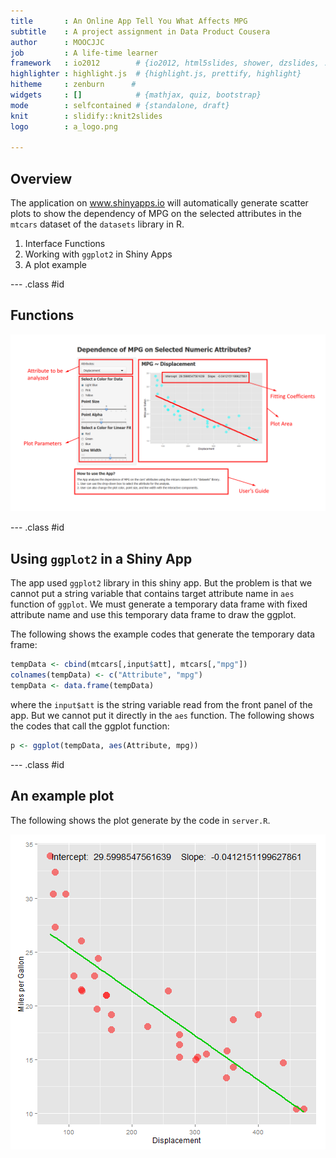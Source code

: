 ```yaml
---
title       : An Online App Tell You What Affects MPG
subtitle    : A project assignment in Data Product Cousera
author      : MOOCJJC
job         : A life-time learner
framework   : io2012        # {io2012, html5slides, shower, dzslides, ...}
highlighter : highlight.js  # {highlight.js, prettify, highlight}
hitheme     : zenburn      # 
widgets     : []            # {mathjax, quiz, bootstrap}
mode        : selfcontained # {standalone, draft}
knit        : slidify::knit2slides
logo        : a_logo.png

---
```

<style>
.title-slide {
  background-color: #66AAFF; /* #EDE0CF; ; #CA9F9D*/
}

</style>

## Overview

The application on www.shinyapps.io will automatically generate scatter plots to show the
dependency of MPG on the selected attributes in the `mtcars` dataset of the `datasets`
library in R.

1. Interface Functions
2. Working with `ggplot2` in Shiny Apps
3. A plot example

--- .class #id 

## Functions

<img src="./assets/img/functions.png" width ="980">

--- .class #id 

## Using `ggplot2` in a Shiny App
The app used `ggplot2` library in this shiny app. But the problem is that we cannot put a string variable that contains target attribute name in `aes` function of `ggplot`. We must generate a temporary data frame with fixed attribute name and use this temporary data frame to draw the ggplot.

The following shows the example codes that generate the temporary data frame:

```r
tempData <- cbind(mtcars[,input$att], mtcars[,"mpg"])
colnames(tempData) <- c("Attribute", "mpg")
tempData <- data.frame(tempData)
```
where the `input$att` is the string variable read from the front panel of the app. But we cannot put it directly in the `aes` function. The following shows the codes that call the ggplot function:

```r
p <- ggplot(tempData, aes(Attribute, mpg))
```

--- .class #id 

## An example plot
The following shows the plot generate by the code in `server.R`.


![plot of chunk unnamed-chunk-3](assets/fig/unnamed-chunk-3.png) 

